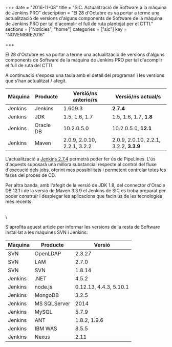 +++
date        = "2016-11-08"
title       = "SIC. Actualització de Software a la màquina de Jenkins PRO"
description = "El 28 d'Octubre es va portar a terme una actualització de versions d'alguns components de Software de la màquina de Jenkins PRO per tal d'acomplir el full de ruta plantejat per el CTTI."
sections    = ["Notícies", "home"]
categories  = ["sic"]
key         = "NOVEMBRE2016"

+++

El 28 d'Octubre es va portar a terme una actualització de versions d'alguns components de Software de la màquina de Jenkins PRO per tal d'acomplir el full de ruta del CTTI.

A continuació s'exposa una taula amb el detall del programari i les versions que s'han actualitzat / afegit.


|Màquina|Producte|Versió/ns anterio/rs|Versió/ns actual/s|
|----------------------|-----------|-------------|-------------|
|Jenkins|Jenkins|1.609.3|**2.7.4**|
|Jenkins|JDK|1.5, 1.6, 1.7|1.5, 1.6, 1.7, **1.8**|
|Jenkins|Oracle DB|10.2.0.5.0|10.2.0.5.0, **12.1**|
|Jenkins|Maven|2.0.9, 2.0.10, 2.2.1, 3.2.2|2.0.9, 2.0.10, 2.2.1, 3.2.2, **3.3.9**|

L'actualització a [Jenkins 2.7.4](https://jenkins.io/2.0/) permetrà poder fer ús de PipeLines. L'ús d'aquests suposarà una millora substancial respecte al control del fluxe d'execució dels jobs, oferint mes possibilitats i permetent controlar totes les fases del procés de CD.

Per altra banda, amb l'afegit de la versió de JDK 1.8, del connector d'Oracle DB 12.1 i de la versió de Maven 3.3.9 el Jenkins de SIC es troba preparat per poder construïr i desplegar les aplicacions que facin ús de les tecnologíes més recents.

\
\


S'aprofita aquest article per informar les versions de la resta de Software instal·lat a les màquines SVN i Jenkins:

|Màquina|Producte|Versió|
|----------------------|-----------|-------------|
|SVN|OpenLDAP|2.3.27|
|SVN|LAM |2.7.0|
|SVN|SVN|1.8.14|
|Jenkins|.NET|4.5.2|
|Jenkins|node.js|0.12.13, 4.4.3, 5.10.1|
|Jenkins|MongoDB|3.2.5|
|Jenkins|MS SQLServer|2014|
|Jenkins|MySQL|5.7.9|
|Jenkins|ANT|1.8.2, 1.9.6|
|Jenkins|IBM WAS|8.5.5|
|Jenkins|Nexus|2.11|


